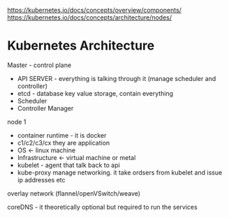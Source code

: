 https://kubernetes.io/docs/concepts/overview/components/
https://kubernetes.io/docs/concepts/architecture/nodes/


# Kubernetes Architecture

Master - control plane
- API SERVER - everything is talking through it (manage scheduler and controller)
- etcd - database key value storage, contain everything
- Scheduler
- Controller Manager


node 1
- container runtime - it is docker 
- c1/c2/c3/cx they are application
- OS <- linux machine
- Infrastructure <- virtual machine or metal
- kubelet - agent that talk back to api
- kube-proxy manage networking. it take ordsers from kubelet and issue ip addresses etc


overlay network (flannel/openVSwitch/weave)
  
coreDNS - it theoretically optional but required to run the services
